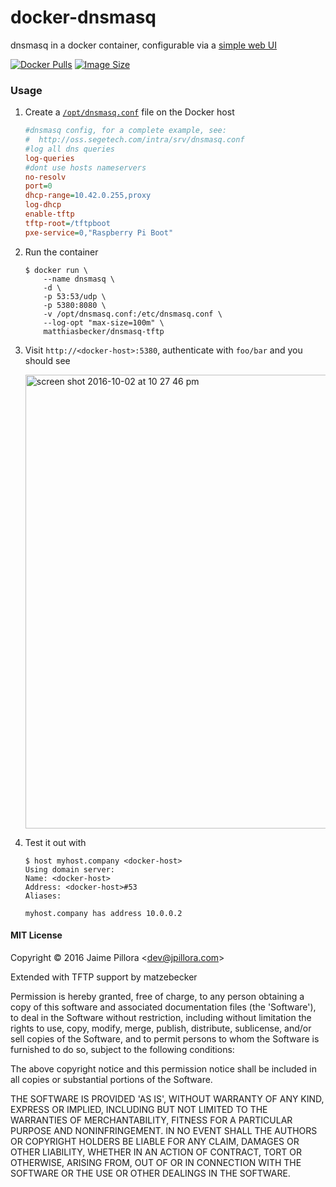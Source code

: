 # docker-dnsmasq

dnsmasq in a docker container, configurable via a [simple web UI](https://github.com/jpillora/webproc)

[![Docker Pulls](https://img.shields.io/docker/pulls/jpillora/dnsmasq.svg)][dockerhub]
[![Image Size](https://images.microbadger.com/badges/image/jpillora/dnsmasq.svg)][dockerhub]

### Usage

1. Create a [`/opt/dnsmasq.conf`](http://oss.segetech.com/intra/srv/dnsmasq.conf) file on the Docker host

	``` ini
	#dnsmasq config, for a complete example, see:
	#  http://oss.segetech.com/intra/srv/dnsmasq.conf
	#log all dns queries
	log-queries
	#dont use hosts nameservers
	no-resolv
	port=0
	dhcp-range=10.42.0.255,proxy
	log-dhcp
	enable-tftp
	tftp-root=/tftpboot
	pxe-service=0,"Raspberry Pi Boot"
	```

1. Run the container

	```
	$ docker run \
		--name dnsmasq \
		-d \
		-p 53:53/udp \
		-p 5380:8080 \
		-v /opt/dnsmasq.conf:/etc/dnsmasq.conf \
		--log-opt "max-size=100m" \
		matthiasbecker/dnsmasq-tftp
	```

1. Visit `http://<docker-host>:5380`, authenticate with `foo/bar` and you should see

	<img width="726" alt="screen shot 2016-10-02 at 10 27 46 pm" src="https://cloud.githubusercontent.com/assets/633843/19020264/c6d8eee8-88ef-11e6-9eee-c09aa07cad62.png">

1. Test it out with

	```
	$ host myhost.company <docker-host>
	Using domain server:
	Name: <docker-host>
	Address: <docker-host>#53
	Aliases:

	myhost.company has address 10.0.0.2
	```

#### MIT License

Copyright &copy; 2016 Jaime Pillora &lt;dev@jpillora.com&gt;

Extended with TFTP support by matzebecker

Permission is hereby granted, free of charge, to any person obtaining
a copy of this software and associated documentation files (the
'Software'), to deal in the Software without restriction, including
without limitation the rights to use, copy, modify, merge, publish,
distribute, sublicense, and/or sell copies of the Software, and to
permit persons to whom the Software is furnished to do so, subject to
the following conditions:

The above copyright notice and this permission notice shall be
included in all copies or substantial portions of the Software.

THE SOFTWARE IS PROVIDED 'AS IS', WITHOUT WARRANTY OF ANY KIND,
EXPRESS OR IMPLIED, INCLUDING BUT NOT LIMITED TO THE WARRANTIES OF
MERCHANTABILITY, FITNESS FOR A PARTICULAR PURPOSE AND NONINFRINGEMENT.
IN NO EVENT SHALL THE AUTHORS OR COPYRIGHT HOLDERS BE LIABLE FOR ANY
CLAIM, DAMAGES OR OTHER LIABILITY, WHETHER IN AN ACTION OF CONTRACT,
TORT OR OTHERWISE, ARISING FROM, OUT OF OR IN CONNECTION WITH THE
SOFTWARE OR THE USE OR OTHER DEALINGS IN THE SOFTWARE.


[dockerhub]: https://hub.docker.com/r/jpillora/dnsmasq/
